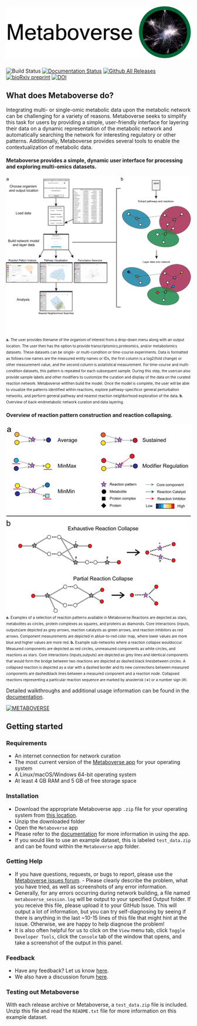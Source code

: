 # ![Metaboverse](https://raw.githubusercontent.com/Metaboverse/Metaboverse/master/docs/content/images/metaboverse_banner.png)

![Build Status](https://github.com/Metaboverse/Metaboverse/workflows/build/badge.svg)
[![Documentation Status](https://readthedocs.org/projects/metaboverse/badge/?version=latest)](https://metaboverse.readthedocs.io/en/latest/?badge=latest)
[![Github All Releases](https://img.shields.io/github/downloads/Metaboverse/Metaboverse/total.svg)](https://github.com/Metaboverse/Metaboverse/releases/)
[![bioRxiv preprint](https://img.shields.io/badge/bioRxiv-10.1101%2F2020.06.25.171850-BF2636)](https://www.biorxiv.org/content/10.1101/2020.06.25.171850v1)
[![DOI](https://zenodo.org/badge/203264184.svg)](https://zenodo.org/badge/latestdoi/203264184)

## What does Metaboverse do?
Integrating multi- or single-omic metabolic data upon the metabolic network can be challenging for a variety of reasons. Metaboverse seeks to simplify this task for users by providing a simple, user-friendly interface for layering their data on a dynamic representation of the metabolic network and automatically searching the network for interesting regulatory or other patterns. Additionally, Metaboverse provides several tools to enable the contextualization of metabolic data.

#### Metaboverse provides a simple, dynamic user interface for processing and exploring multi-omics datasets.
<center>
<img src="app/data/examples/fig_1-metaboverse_overview.png" alt="Metaboverse overview figure" width="600"/>   
</center> 
<font size="1">
<b>a.</b> The user provides thename of the organism of interest from a drop-down menu along with an output location. The user then has the option to provide transcriptomics,proteomics, and/or metabolomics datasets. These datasets can be single- or multi-condition or time-course experiments. Data is formatted as follows:row names are the measured entity names or IDs, the first column is a log2(fold change) or other measurement value, and the second column is astatistical measurement. For time-course and multi-condition datasets, this pattern is repeated for each subsequent sample. During this step, the usercan also provide sample labels and other modifiers to customize the curation and display of the data on the curated reaction network. Metaboverse willthen build the model. Once the model is complete, the user will be able to visualize the patterns identified within reactions, explore pathway-specificor general perturbation networks, and perform general pathway and nearest reaction neighborhood exploration of the data. <b>b.</b> Overview of back-endmetabolic network curation and data layering.
</font>


#### Overview of reaction pattern construction and reaction collapsing. 
<center>
<img src="app/data/examples/fig_2-pattern_collapse_overview.png" alt="Metaboverse regulatory pattern recognition figure" width="600"/>  
</center>  
<font size="1">
<b>a.</b> Examples of a selection of reaction patterns available in Metaboverse.Reactions are depicted as stars, metabolites as circles, protein complexes as squares, and proteins as diamonds. Core interactions (inputs, outputs)are depicted as grey arrows, reaction catalysts as green arrows, and reaction inhibitors as red arrows. Component measurements are depicted in ablue-to-red color map, where lower values are more blue and higher values are more red. <b>b.</b> Example sub-networks where a reaction collapse wouldoccur. Measured components are depicted as red circles, unmeasured components as white circles, and reactions as stars. Core interactions (inputs,outputs) are depicted as grey lines and identical components that would form the bridge between two reactions are depicted as dashed black linesbetween circles. A collapsed reaction is depicted as a star with a dashed border and its new connections between measured components are dashedblack lines between a measured component and a reaction node. Collapsed reactions representing a particular reaction sequence are marked by anasterisk (∗) or a number sign (#).
</font>


Detailed walkthroughs and additional usage information can be found in the [documentation](https://metaboverse.readthedocs.io/en/latest).

[![METABOVERSE](https://yt-embed.herokuapp.com/embed?v=U7m78Tbs5KE)](https://youtu.be/U7m78Tbs5KE "Metaboverse Video Walkthrough")

## Getting started

### Requirements
- An internet connection for network curation
- The most current version of the [Metaboverse app](https://github.com/Metaboverse/Metaboverse/releases) for your operating system
- A Linux/macOS/Windows 64-bit operating system
- At least 4 GB RAM and 5 GB of free storage space

### Installation
- Download the appropriate Metaboverse app `.zip` file for your operating system from [this location](https://github.com/Metaboverse/Metaboverse/releases/latest).
- Unzip the downloaded folder
- Open the `Metaboverse` app
- Please refer to the [documentation](https://metaboverse.readthedocs.io/en/latest/content/general-usage.html) for more information in using the app.
- If you would like to use an example dataset, this is labeled `test_data.zip` and can be found within the `Metaboverse` app folder.

### Getting Help
- If you have questions, requests, or bugs to report, please use the [Metaboverse issues forum](https://github.com/Metaboverse/Metaboverse/issues). - Please clearly describe the problem, what you have tried, as well as screenshots of any error information.     
- Generally, for any errors occurring during network building, a file named `metaboverse_session.log` will be output to your specified Output folder. If you receive this file, please upload it to your GitHub Issue. This will output a lot of information, but you can try self-diagnosing by seeing if there is anything in the last ~10-15 lines of this file that might hint at the issue. Otherwise, we are happy to help diagnose the problem!    
- It is also often helpful for us to click on the `View` menu tab, click `Toggle Developer Tools`, click the `Console` tab of the window that opens, and take a screenshot of the output in this panel.

### Feedback
- Have any feedback? Let us know [here](https://forms.gle/4z51DMnagWRvKhc38).
- We also have a discussion forum [here](https://github.com/Metaboverse/Metaboverse/discussions).

### Testing out Metaboverse
With each release archive or Metaboverse, a `test_data.zip` file is included. Unzip this file and read the `README.txt` file for more information on this example dataset.    
